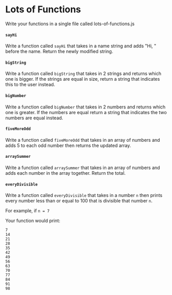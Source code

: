 # Lots of Functions

Write your functions in a single file called lots-of-functions.js

#### `sayHi`

Write a function called `sayHi` that takes in a name string and adds "Hi, " before the name.  Return the newly modified string.

#### `bigString`

Write a function called `bigString` that takes in 2 strings and returns which one is bigger.  If the strings are equal in size, return a string that indicates this to the user instead.

#### `bigNumber`

Write a function called `bigNumber` that takes in 2 numbers and returns which one is greater. If the numbers are equal return a string that indicates the two numbers are equal instead.

#### `fiveMoreOdd`

Write a function called `fiveMoreOdd` that takes in an array of numbers and adds 5 to each odd number then returns the updated array.

#### `arraySummer`

Write a function called `arraySummer` that takes in an array of numbers and adds each number in the array together.  Return the total.

#### `everyDivisible`

Write a function called `everyDivisible` that takes in a number `n` then prints every number less than or equal to 100 that is divisible that number `n`.

For example, if `n = 7`

Your function would print:
```
7
14
21
28
35
42
49
56
63
70
77
84
91
98
```

